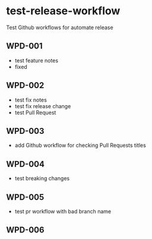 # test-release-workflow

Test Github workflows for automate release

## WPD-001

- test feature notes
- fixed

## WPD-002

- test fix notes
- test fix release change
- test Pull Request

## WPD-003

- add Github workflow for checking Pull Requests titles

## WPD-004

- test breaking changes

## WPD-005

- test pr workflow with bad branch name

## WPD-006